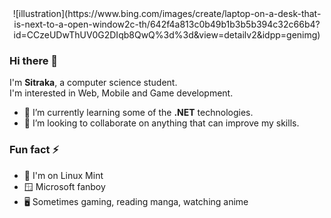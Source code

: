 <div align="center">
  ![illustration](https://www.bing.com/images/create/laptop-on-a-desk-that-is-next-to-a-open-window2c-th/642f4a813c0b49b1b3b5b394c32c66b4?id=CCzeUDwThUV0G2DIqb8QwQ%3d%3d&view=detailv2&idpp=genimg)
</div>
  
### Hi there 👋

I'm **Sitraka**, a computer science student.<br>
I'm interested in Web, Mobile and Game development.

- 📑 I’m currently learning some of the **.NET** technologies.
- 🤝 I’m looking to collaborate on anything that can improve my skills.

### Fun fact ⚡
  - 🐧 I'm on Linux Mint
  - 🪟 Microsoft fanboy
  - 🖥️ Sometimes gaming, reading manga, watching anime
